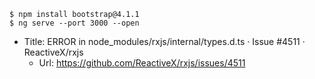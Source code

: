 ```
$ npm install bootstrap@4.1.1
$ ng serve --port 3000 --open
```
* Title:	ERROR in node_modules/rxjs/internal/types.d.ts · Issue #4511 · ReactiveX/rxjs
  * Url:	https://github.com/ReactiveX/rxjs/issues/4511
